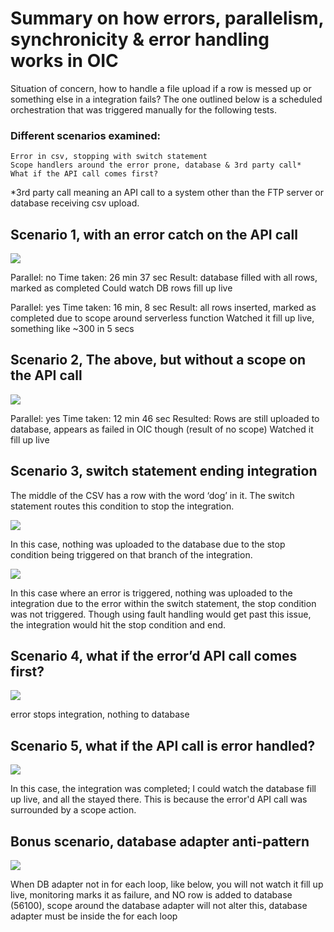 
# Summary on how errors, parallelism, synchronicity & error handling works in OIC

Situation of concern, how to handle a file upload if a row is messed up or something else in a integration fails? The one outlined below is a scheduled orchestration that was triggered manually for the following tests.

### Different scenarios examined:
	Error in csv, stopping with switch statement
	Scope handlers around the error prone, database & 3rd party call*
	What if the API call comes first?

*3rd party call meaning an API call to a system other than the FTP server or database receiving csv upload.

## Scenario 1, with an error catch on the API call

![](csvScreenshots/1.png)

Parallel: no
Time taken: 26 min 37 sec
Result: database filled with all rows, marked as completed
Could watch DB rows fill up live


Parallel: yes
Time taken: 16 min, 8 sec
Result: all rows inserted, marked as completed due to scope around serverless function
Watched it fill up live, something like ~300 in 5 secs


## Scenario 2, The above, but without a scope on the API call

![](csvScreenshots/2.png)

Parallel: yes
Time taken: 12 min 46 sec
Resulted: Rows are still uploaded to database, appears as failed in OIC though (result of no scope)
Watched it fill up live


## Scenario 3, switch statement ending integration

The middle of the CSV has a row with the word ‘dog’ in it. The switch statement routes this condition to stop the integration.

![](csvScreenshots/3.png)

In this case, nothing was uploaded to the database due to the stop condition being triggered on that branch of the integration.

![](csvScreenshots/4.png)

In this case where an error is triggered, nothing was uploaded to the integration due to the error within the switch statement, the stop condition was not triggered. Though using fault handling would get past this issue, the integration would hit the stop condition and end. 

## Scenario 4, what if the error’d API call comes first?

![](csvScreenshots/5.png)

error stops integration, nothing to database


## Scenario 5, what if the API call is error handled?

![](csvScreenshots/6.png)

In this case, the integration was completed; I could watch the database fill up live, and all the stayed there. This is because the error'd API call was surrounded by a scope action.


## Bonus scenario, database adapter anti-pattern

![](csvScreenshots/7.png)

When DB adapter not in for each loop, like below, you will not watch it fill up live, monitoring marks it as failure, and NO row is added to database (56100), scope around the database adapter will not alter this, database adapter must be inside the for each loop





